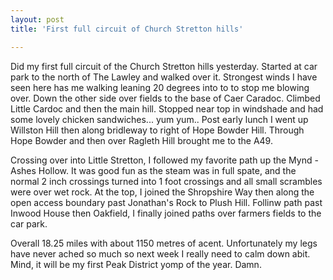 ```yaml
---
layout: post
title: 'First full circuit of Church Stretton hills'

---
```


Did my first full circuit of the Church Stretton hills yesterday. Started at car park to the north of The Lawley and walked over it. Strongest winds I have seen here has me walking leaning 20 degrees into to to stop me blowing over. Down the other side over fields to the base of Caer Caradoc. Climbed Little Cardoc and then the main hill. Stopped near top in windshade and had some lovely chicken sandwiches... yum yum.. Post early lunch I went up Willston Hill then along bridleway to right of Hope Bowder Hill. Through Hope Bowder and then over Ragleth Hill brought me to the A49.

Crossing over into Little Stretton, I followed my favorite path up the Mynd - Ashes Hollow. It was good fun as the steam was in full spate, and the normal 2 inch crossings turned into 1 foot crossings and all small scrambles were over wet rock. At the top, I joined the Shropshire Way then along the open access boundary past Jonathan's Rock to Plush Hill. Follinw path past Inwood House then Oakfield, I finally joined paths over farmers fields to the car park.

Overall 18.25 miles with about 1150 metres of acent. Unfortunately my legs have never ached so much so next week I really need to calm down abit. Mind, it will be my first Peak District yomp of the year. Damn.
